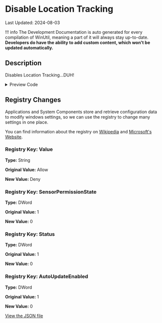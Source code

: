 ﻿# Disable Location Tracking

Last Updated: 2024-08-03


!!! info
     The Development Documentation is auto generated for every compilation of WinUtil, meaning a part of it will always stay up-to-date. **Developers do have the ability to add custom content, which won't be updated automatically.**


## Description

Disables Location Tracking...DUH!

<!-- BEGIN CUSTOM CONTENT -->

<!-- END CUSTOM CONTENT -->

<details>
<summary>Preview Code</summary>

```json
{
    "Content":  "Disable Location Tracking",
    "Description":  "Disables Location Tracking...DUH!",
    "link":  "https://christitustech.github.io/winutil/dev/tweaks/Shortcuts/Shortcut",
    "category":  "Essential Tweaks",
    "panel":  "1",
    "Order":  "a005_",
    "registry":  [
                     {
                         "Path":  "HKLM:\\SOFTWARE\\Microsoft\\Windows\\CurrentVersion\\CapabilityAccessManager\\ConsentStore\\location",
                         "Name":  "Value",
                         "Type":  "String",
                         "Value":  "Deny",
                         "OriginalValue":  "Allow"
                     },
                     {
                         "Path":  "HKLM:\\SOFTWARE\\Microsoft\\Windows NT\\CurrentVersion\\Sensor\\Overrides\\{BFA794E4-F964-4FDB-90F6-51056BFE4B44}",
                         "Name":  "SensorPermissionState",
                         "Type":  "DWord",
                         "Value":  "0",
                         "OriginalValue":  "1"
                     },
                     {
                         "Path":  "HKLM:\\SYSTEM\\CurrentControlSet\\Services\\lfsvc\\Service\\Configuration",
                         "Name":  "Status",
                         "Type":  "DWord",
                         "Value":  "0",
                         "OriginalValue":  "1"
                     },
                     {
                         "Path":  "HKLM:\\SYSTEM\\Maps",
                         "Name":  "AutoUpdateEnabled",
                         "Type":  "DWord",
                         "Value":  "0",
                         "OriginalValue":  "1"
                     }
                 ]
}
```
</details>

## Registry Changes
Applications and System Components store and retrieve configuration data to modify windows settings, so we can use the registry to change many settings in one place.

You can find information about the registry on [Wikipedia](https://www.wikiwand.com/en/Windows_Registry) and [Microsoft's Website](https://learn.microsoft.com/en-us/windows/win32/sysinfo/registry).
### Registry Key: Value
**Type:** String

**Original Value:** Allow

**New Value:** Deny

### Registry Key: SensorPermissionState
**Type:** DWord

**Original Value:** 1

**New Value:** 0

### Registry Key: Status
**Type:** DWord

**Original Value:** 1

**New Value:** 0

### Registry Key: AutoUpdateEnabled
**Type:** DWord

**Original Value:** 1

**New Value:** 0


<!-- BEGIN SECOND CUSTOM CONTENT -->

<!-- END SECOND CUSTOM CONTENT -->

[View the JSON file](https://github.com/ChrisTitusTech/winutil/tree/main/config/tweaks.json)

